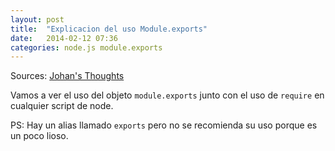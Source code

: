 ```yaml
---
layout: post
title:  "Explicacion del uso Module.exports"
date:   2014-02-12 07:36
categories: node.js module.exports 
---
```


Sources: [Johan's Thoughts][url-source]

Vamos a ver el uso del objeto ```module.exports``` junto con el uso de ```require``` en cualquier script de node. 




PS: Hay un alias llamado ```exports``` pero no se recomienda su uso porque es un poco lioso.

<!-- [id_ref]: URL--> 
[url-source]: http://coppieters.blogspot.com.es/2013/03/tutorial-explaining-module-export.html
